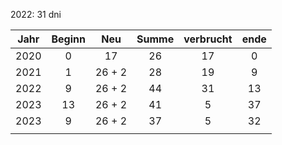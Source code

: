 2022: 31 dni

| Jahr | Beginn |  Neu   | Summe | verbrucht | ende |
|:----:|:------:|:------:|:-----:|:---------:|:----:|
| 2020 |   0    |   17   |  26   |    17     |  0   |
| 2021 |   1    | 26 + 2 |  28   |    19     |  9  |
| 2022 |   9    | 26 + 2 |  44   |    31     |  13  |
| 2023 |   13   | 26 + 2 |  41   |     5     |  37  |
| 2023 |   9    | 26 + 2 |  37   |     5     |  32  |
|      |        |        |       |           |      |
